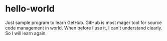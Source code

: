 # hello-world
Just sample program to learn GetHub.
GitHub is most mager tool for source code management in world.
When before I use it, I can't understand clearly. So I will learn again.
